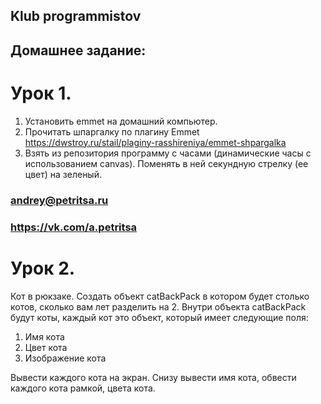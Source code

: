 ﻿## Klub programmistov

## Домашнее задание:
# Урок 1.
1. Установить emmet на домашний компьютер.
2. Прочитать шпаргалку по плагину Emmet https://dwstroy.ru/stail/plaginy-rasshireniya/emmet-shpargalka
3. Взять из репозитория программу с часами (динамические часы с использованием canvas). Поменять в ней секундную стрелку (ее цвет) на зеленый. 
### andrey@petritsa.ru
### https://vk.com/a.petritsa

# Урок 2. 
Кот в рюкзаке.
Создать объект catBackPack в котором будет столько котов, сколько вам лет разделить на 2.
Внутри объекта catBackPack будут коты, каждый кот это объект, который имеет следующие поля:
1. Имя кота
2. Цвет кота
3. Изображение кота

Вывести каждого кота на экран. Снизу вывести имя кота, обвести каждого кота рамкой, цвета кота.


